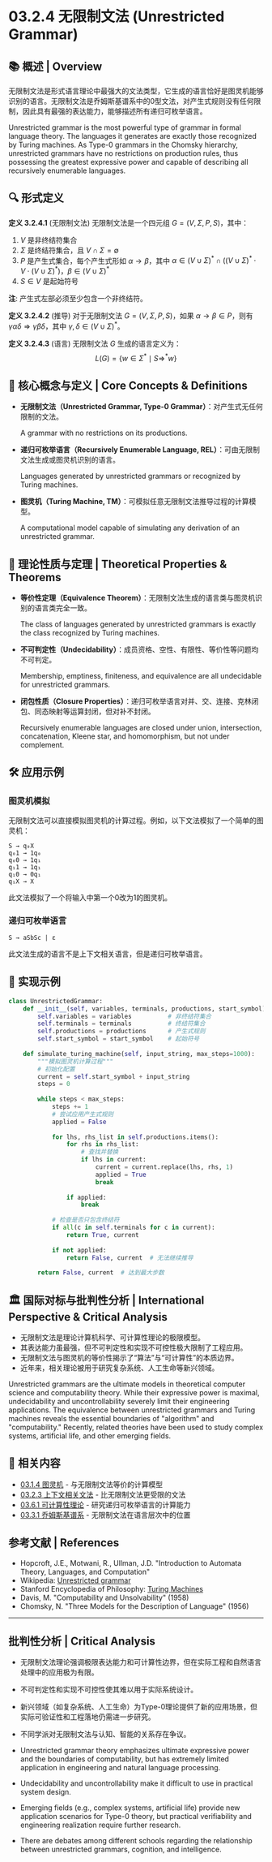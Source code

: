 # 03.2.4 无限制文法 (Unrestricted Grammar)

## 📚 概述 | Overview

无限制文法是形式语言理论中最强大的文法类型，它生成的语言恰好是图灵机能够识别的语言。无限制文法是乔姆斯基谱系中的0型文法，对产生式规则没有任何限制，因此具有最强的表达能力，能够描述所有递归可枚举语言。

Unrestricted grammar is the most powerful type of grammar in formal language theory. The languages it generates are exactly those recognized by Turing machines. As Type-0 grammars in the Chomsky hierarchy, unrestricted grammars have no restrictions on production rules, thus possessing the greatest expressive power and capable of describing all recursively enumerable languages.

## 🔍 形式定义

**定义 3.2.4.1** (无限制文法)
无限制文法是一个四元组 $G = (V, \Sigma, P, S)$，其中：

1. $V$ 是非终结符集合
2. $\Sigma$ 是终结符集合，且 $V \cap \Sigma = \emptyset$
3. $P$ 是产生式集合，每个产生式形如 $\alpha \to \beta$，其中 $\alpha \in (V \cup \Sigma)^* \cap ((V \cup \Sigma)^* \cdot V \cdot (V \cup \Sigma)^*)$，$\beta \in (V \cup \Sigma)^*$
4. $S \in V$ 是起始符号

**注**: 产生式左部必须至少包含一个非终结符。

**定义 3.2.4.2** (推导)
对于无限制文法 $G = (V, \Sigma, P, S)$，如果 $\alpha \to \beta \in P$，则有 $\gamma \alpha \delta \Rightarrow \gamma \beta \delta$，其中 $\gamma, \delta \in (V \cup \Sigma)^*$。

**定义 3.2.4.3** (语言)
无限制文法 $G$ 生成的语言定义为：
$$L(G) = \{w \in \Sigma^* \mid S \Rightarrow^* w\}$$

## 🧩 核心概念与定义 | Core Concepts & Definitions

- **无限制文法（Unrestricted Grammar, Type-0 Grammar）**：对产生式无任何限制的文法。
  
  A grammar with no restrictions on its productions.
- **递归可枚举语言（Recursively Enumerable Language, REL）**：可由无限制文法生成或图灵机识别的语言。
  
  Languages generated by unrestricted grammars or recognized by Turing machines.
- **图灵机（Turing Machine, TM）**：可模拟任意无限制文法推导过程的计算模型。
  
  A computational model capable of simulating any derivation of an unrestricted grammar.

## 🧠 理论性质与定理 | Theoretical Properties & Theorems

- **等价性定理（Equivalence Theorem）**：无限制文法生成的语言类与图灵机识别的语言类完全一致。
  
  The class of languages generated by unrestricted grammars is exactly the class recognized by Turing machines.
- **不可判定性（Undecidability）**：成员资格、空性、有限性、等价性等问题均不可判定。
  
  Membership, emptiness, finiteness, and equivalence are all undecidable for unrestricted grammars.
- **闭包性质（Closure Properties）**：递归可枚举语言对并、交、连接、克林闭包、同态映射等运算封闭，但对补不封闭。
  
  Recursively enumerable languages are closed under union, intersection, concatenation, Kleene star, and homomorphism, but not under complement.

## 🛠️ 应用示例

### 图灵机模拟

无限制文法可以直接模拟图灵机的计算过程。例如，以下文法模拟了一个简单的图灵机：

```text
S → q₀X
q₀1 → 1q₀
q₀0 → 1q₁
q₁1 → 1q₁
q₁0 → 0q₁
q₁X → X
```

此文法模拟了一个将输入中第一个0改为1的图灵机。

### 递归可枚举语言

```text
S → aSbSc | ε
```

此文法生成的语言不是上下文相关语言，但是递归可枚举语言。

## 🔗 实现示例

```python
class UnrestrictedGrammar:
    def __init__(self, variables, terminals, productions, start_symbol):
        self.variables = variables          # 非终结符集合
        self.terminals = terminals          # 终结符集合
        self.productions = productions      # 产生式规则
        self.start_symbol = start_symbol    # 起始符号
    
    def simulate_turing_machine(self, input_string, max_steps=1000):
        """模拟图灵机计算过程"""
        # 初始化配置
        current = self.start_symbol + input_string
        steps = 0
        
        while steps < max_steps:
            steps += 1
            # 尝试应用产生式规则
            applied = False
            
            for lhs, rhs_list in self.productions.items():
                for rhs in rhs_list:
                    # 查找并替换
                    if lhs in current:
                        current = current.replace(lhs, rhs, 1)
                        applied = True
                        break
                
                if applied:
                    break
            
            # 检查是否只包含终结符
            if all(c in self.terminals for c in current):
                return True, current
            
            if not applied:
                return False, current  # 无法继续推导
        
        return False, current  # 达到最大步数
```

## 🏛️ 国际对标与批判性分析 | International Perspective & Critical Analysis

- 无限制文法是理论计算机科学、可计算性理论的极限模型。
- 其表达能力虽最强，但不可判定性和实现不可控性极大限制了工程应用。
- 无限制文法与图灵机的等价性揭示了“算法”与“可计算性”的本质边界。
- 近年来，相关理论被用于研究复杂系统、人工生命等新兴领域。

Unrestricted grammars are the ultimate models in theoretical computer science and computability theory. While their expressive power is maximal, undecidability and uncontrollability severely limit their engineering applications. The equivalence between unrestricted grammars and Turing machines reveals the essential boundaries of "algorithm" and "computability." Recently, related theories have been used to study complex systems, artificial life, and other emerging fields.

## 🔗 相关内容

- [03.1.4 图灵机](../03.1_Automata_Theory/03.1.4_Turing_Machine.md) - 与无限制文法等价的计算模型
- [03.2.3 上下文相关文法](03.2.3_Context_Sensitive_Grammar.md) - 比无限制文法更受限的文法
- [03.6.1 可计算性理论](../03.6_Computation_Theory/03.6.1_Computability_Theory.md) - 研究递归可枚举语言的计算能力
- [03.3.1 乔姆斯基谱系](../03.3_Language_Hierarchy/03.3.1_Chomsky_Hierarchy.md) - 无限制文法在语言层次中的位置

## 参考文献 | References

- Hopcroft, J.E., Motwani, R., Ullman, J.D. "Introduction to Automata Theory, Languages, and Computation"
- Wikipedia: [Unrestricted grammar](https://en.wikipedia.org/wiki/Unrestricted_grammar)
- Stanford Encyclopedia of Philosophy: [Turing Machines](https://plato.stanford.edu/entries/turing-machine/)
- Davis, M. "Computability and Unsolvability" (1958)
- Chomsky, N. "Three Models for the Description of Language" (1956)

---

## 批判性分析 | Critical Analysis

- 无限制文法理论强调极限表达能力和可计算性边界，但在实际工程和自然语言处理中的应用极为有限。
- 不可判定性和实现不可控性使其难以用于实际系统设计。
- 新兴领域（如复杂系统、人工生命）为Type-0理论提供了新的应用场景，但实际可验证性和工程落地仍需进一步研究。
- 不同学派对无限制文法与认知、智能的关系存在争议。

- Unrestricted grammar theory emphasizes ultimate expressive power and the boundaries of computability, but has extremely limited application in engineering and natural language processing.
- Undecidability and uncontrollability make it difficult to use in practical system design.
- Emerging fields (e.g., complex systems, artificial life) provide new application scenarios for Type-0 theory, but practical verifiability and engineering realization require further research.
- There are debates among different schools regarding the relationship between unrestricted grammars, cognition, and intelligence.
